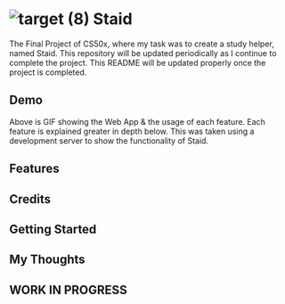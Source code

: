 # ![target (8)](https://user-images.githubusercontent.com/119602009/224983565-4dcba114-8cf2-4ddf-8f36-4c239df2bb0f.svg) Staid

The Final Project of CS50x, where my task was to create a study helper, named Staid. This repository will be updated periodically as I continue to complete the project. This README will be updated properly once the project is completed.

## Demo
Above is GIF showing the Web App & the usage of each feature. Each feature is explained greater in depth below. This was taken using a development server to show the functionality of Staid.
## Features 

## Credits

## Getting Started

## My Thoughts

## WORK IN PROGRESS
